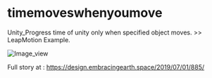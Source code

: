 # timemoveswhenyoumove
Unity_Progress time of unity only when specified object moves. >> LeapMotion Example.


![Image_view](https://github.com/saszer/timemoveswhenyoumove/blob/master/time.gif)



Full story at : https://design.embracingearth.space/2019/07/01/885/



